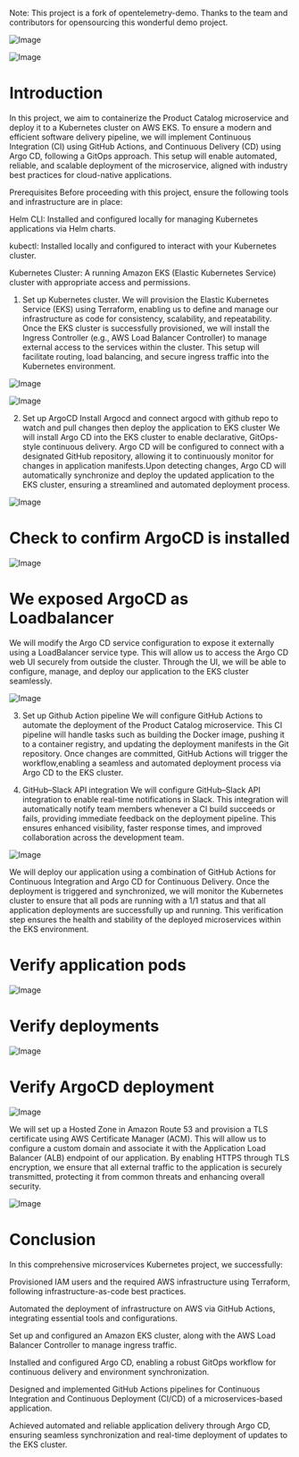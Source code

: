 Note: This project is a fork of opentelemetry-demo. Thanks to the team and contributors for opensourcing this wonderful demo project. 

![Image](https://github.com/user-attachments/assets/bab2562d-d95c-4962-8e4b-bb0041e73639)

![Image](https://github.com/user-attachments/assets/5ac09287-d579-4382-8898-2ab7db9a3bb8)

# Introduction
In this project, we aim to containerize the Product Catalog microservice and deploy it to a Kubernetes cluster on AWS EKS. 
To ensure a modern and efficient software delivery pipeline, we will implement Continuous Integration (CI) using GitHub Actions, 
and Continuous Delivery (CD) using Argo CD, following a GitOps approach. This setup will enable automated, reliable, and scalable deployment of the microservice, 
aligned with industry best practices for cloud-native applications.

Prerequisites
Before proceeding with this project, ensure the following tools and infrastructure are in place:

 Helm CLI: Installed and configured locally for managing Kubernetes applications via Helm charts.

 kubectl: Installed locally and configured to interact with your Kubernetes cluster.

 Kubernetes Cluster: A running Amazon EKS (Elastic Kubernetes Service) cluster with appropriate access and permissions.

1. Set up Kubernetes cluster.
We will provision the Elastic Kubernetes Service (EKS) using Terraform, enabling us to define and manage our infrastructure as code for consistency, scalability, and repeatability.
Once the EKS cluster is successfully provisioned, we will install the Ingress Controller (e.g., AWS Load Balancer Controller) to manage external access to the services within the cluster.
This setup will facilitate routing, load balancing, and secure ingress traffic into the Kubernetes environment.

![Image](https://github.com/user-attachments/assets/840fa37a-39a7-4df1-9768-ad4a299a9173)

![Image](https://github.com/user-attachments/assets/29ceb29c-bb3a-4106-9238-eaf4e855ba77)

2. Set up ArgoCD
   Install Argocd and connect argocd with github repo to watch and pull changes then deploy the application to EKS cluster
   We will install Argo CD into the EKS cluster to enable declarative, GitOps-style continuous delivery. Argo CD will be configured to connect with a designated GitHub repository,
   allowing it to continuously monitor for changes in application manifests.Upon detecting changes, Argo CD will automatically synchronize and deploy the updated application to the EKS cluster,
   ensuring a streamlined and automated deployment process.

 ![Image](https://github.com/user-attachments/assets/89483733-611c-4dc7-baff-30b2f557a476)

 # Check to confirm ArgoCD is installed
 
 ![Image](https://github.com/user-attachments/assets/555a944c-b541-4e98-b83b-3bd7210a0068)

 # We exposed ArgoCD as Loadbalancer
 We will modify the Argo CD service configuration to expose it externally using a LoadBalancer service type. 
 This will allow us to access the Argo CD web UI securely from outside the cluster. 
 Through the UI, we will be able to configure, manage, and deploy our application to the EKS cluster seamlessly.

 ![Image](https://github.com/user-attachments/assets/612afe1f-bc67-4726-857b-03d6858c7b8d)

 
3. Set up Github Action pipeline
   We will configure GitHub Actions to automate the deployment of the Product Catalog microservice.
   This CI pipeline will handle tasks such as building the Docker image, pushing it to a container registry, and updating the deployment manifests in the Git repository.
   Once changes are committed, GitHub Actions will trigger the workflow,enabling a seamless and automated deployment process via Argo CD to the EKS cluster.

4. GitHub–Slack API integration
   We will configure GitHub–Slack API integration to enable real-time notifications in Slack.
   This integration will automatically notify team members whenever a CI build succeeds or fails, providing immediate feedback on the deployment pipeline.
   This ensures enhanced visibility, faster response times, and improved collaboration across the development team.

![Image](https://github.com/user-attachments/assets/763da148-4c42-4551-949f-3b1b9b3c3647)

We will deploy our application using a combination of GitHub Actions for Continuous Integration and Argo CD for Continuous Delivery. 
Once the deployment is triggered and synchronized, we will monitor the Kubernetes cluster to ensure that all pods are running with a 1/1 status 
and that all application deployments are successfully up and running. This verification step ensures the health and stability of the deployed microservices within the EKS environment.

# Verify application pods 
![Image](https://github.com/user-attachments/assets/296eff04-35d8-4294-8bb7-7a83ee2c6195)

# Verify deployments
![Image](https://github.com/user-attachments/assets/90e75346-10ba-422e-b38c-263626a6f796)

# Verify ArgoCD deployment 
![Image](https://github.com/user-attachments/assets/36b1dfa2-e5ac-4f54-a40b-bc25c717e7e9)

We will set up a Hosted Zone in Amazon Route 53 and provision a TLS certificate using AWS Certificate Manager (ACM). 
This will allow us to configure a custom domain and associate it with the Application Load Balancer (ALB) endpoint of our application. 
By enabling HTTPS through TLS encryption, we ensure that all external traffic to the application is securely transmitted, protecting it from common threats and enhancing overall security.

![Image](https://github.com/user-attachments/assets/90184bae-ab46-44d2-a57b-7345b3b367d8)

# Conclusion
In this comprehensive microservices Kubernetes project, we successfully:

Provisioned IAM users and the required AWS infrastructure using Terraform, following infrastructure-as-code best practices.

Automated the deployment of infrastructure on AWS via GitHub Actions, integrating essential tools and configurations.

Set up and configured an Amazon EKS cluster, along with the AWS Load Balancer Controller to manage ingress traffic.

Installed and configured Argo CD, enabling a robust GitOps workflow for continuous delivery and environment synchronization.

Designed and implemented GitHub Actions pipelines for Continuous Integration and Continuous Deployment (CI/CD) of a microservices-based application.

Achieved automated and reliable application delivery through Argo CD, ensuring seamless synchronization and real-time deployment of updates to the EKS cluster.
